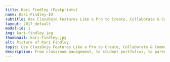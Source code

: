 ```yaml
---
title: Kari Findley (Footprints)
name: Kari-Findley-ID
subtitle: Use ClassDojo Features Like a Pro to Create, Collaborate & Communicate (In Depth)
layout: 2017_default
modal-id: 1
img: kari-findley.jpg
thumbnail: kari-findley.jpg
alt: Picture of Kari Findley
topic: Use ClassDojo Features Like a Pro to Create, Collaborate & Communicate (In Depth)
description: From classroom management, to student portfolios, to parent communication, to school-wide collaboration, ClassDojo can help teachers and administrators create positive classroom and school communities that will make this school year their best year yet...and it's free!   This session, led by a ClassDojo Ambassador and Mentor, will give participants an in-depth, hands-on look at the many exciting and engaging features of ClassDojo, including the new Classroom Toolkit, Student Stories, Big Ideas series, Class Story, School Directory and much, much more!  Whether you've never heard of ClassDojo before, are in need of guidance on more effective implementation in your classroom or are an avid ClassDojo veteran, this presentation will provide you with the latest information, support and pro tips you'll need to turn your classroom into a ClassDojo community today! Perfect follow-up for those who participated in the ClassDojo Slam Dunk! 
---
```

